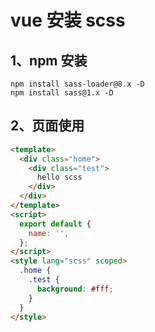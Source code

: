 # vue 安装 scss

## 1、npm 安装

```
npm install sass-loader@8.x -D
npm install sass@1.x -D
```

## 2、页面使用

```html
<template>
  <div class="home">
    <div class="test">
      hello scss
    </div>
  </div>
</template>
<script>
  export default {
    name: '',
  };
</script>
<style lang="scss" scoped>
  .home {
    .test {
      background: #fff;
    }
  }
</style>
```
